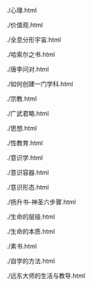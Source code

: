 ./心理.html

./价值观.html

./全息分形宇宙.html

./哈索尔之书.html

./唐李问对.html

./如何创建一门学科.html

./宗教.html

./广武君略.html

./思想.html

./性教育.html

./意识学.html

./意识容器.html

./意识形态.html

./扬升书-神圣六步骤.html

./生命的层级.html

./生命的本质.html

./素书.html

./自学的方法.html

./远东大师的生活与教导.html
